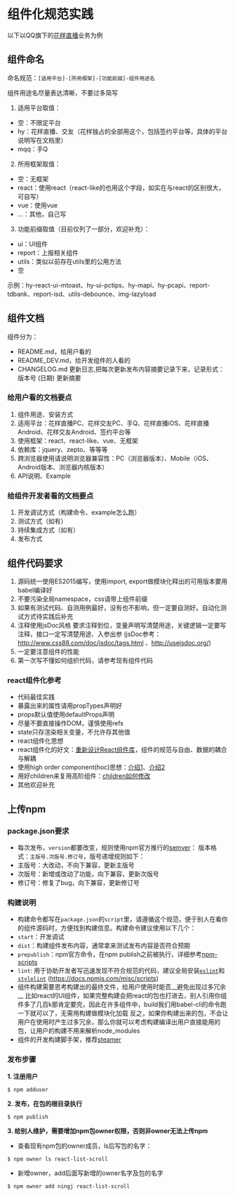 # 组件化规范实践

以下以QQ旗下的[花样直播](http://huayang.qq.com/)业务为例


## 组件命名

命名规范：`[适用平台]-[所用框架]-[功能前缀]-组件用途名`

组件用途名尽量表达清晰，不要过多简写

1. 适用平台取值：

- 空：不限定平台
- hy：花样直播、交友（花样独占的全部用这个，包括签约平台等，具体的平台说明写在文档里）
- mqq：手Q

2. 所用框架取值：

- 空：无框架
- react：使用react（react-like的也用这个字段，如实在与react的区别很大，可自写）
- vue：使用vue
- ...：其他，自己写

3. 功能前缀取值（目前仅列了一部分，欢迎补充）：

- ui：UI组件
- report：上报相关组件
- utils：类似以前存在utils里的公用方法
- 空

示例：hy-react-ui-mtoast、hy-ui-pctips、hy-mapi、hy-pcapi、report-tdbank、report-isd、utils-debounce、img-lazyload


## 组件文档

组件分为：

- README.md，给用户看的
- README_DEV.md，给开发组件的人看的
- CHANGELOG.md 更新日志,把每次更新发布内容摘要记录下来，记录形式：版本号 (日期) 更新摘要

### 给用户看的文档要点

1. 组件用途、安装方式
2. 适用平台：花样直播PC、花样交友PC、手Q、花样直播iOS、花样直播Android、花样交友Android、签约平台等
3. 使用框架：react、react-like、vue、无框架
4. 依赖库：jquery、zepto、等等等
5. 跨浏览器使用请说明浏览器兼容性：PC（浏览器版本）、Mobile（iOS、Android版本、浏览器内核版本）
6. API说明、Example

### 给组件开发者看的文档要点

1. 开发调试方式（构建命令、example怎么跑）
2. 测试方式（如有）
3. 持续集成方式（如有）
4. 发布方式


## 组件代码要求

1. 源码统一使用ES2015编写，使用import, export做模块化释出的可用版本要用babel编译好
2. 不要污染全局namespace，css请带上组件前缀
3. 如果有测试代码、自测用例最好，没有也不影响，但一定要自测好。自动化测试方式待实践后补充
4. 注释使用jsDoc风格
要求注释到位，变量声明写清楚用途，关键逻辑一定要写注释，接口一定写清楚用途、入参出参
(jsDoc参考：http://www.css88.com/doc/jsdoc/tags.html 、http://usejsdoc.org/)
5. 一定要注意组件的性能
6. 第一次写不懂如何组织代码，请参考现有组件代码

### react组件化参考

- 代码最佳实践
- 暴露出来的属性请用propTypes声明好
- props默认值使用defaultProps声明
- 尽量不要直接操作DOM，谨慎使用refs
- state只存渲染相关变量，不允许存其他值
- react组件化思想
- react组件化的好文：[重新设计React组件库](http://mp.weixin.qq.com/s?__biz=MjM5MTA1MjAxMQ==&mid=2651224603&idx=1&sn=44301625e46d38125308a30a90f89e42&chksm=bd49a39f8a3e2a899ce36b76dbf516d7e0bc791593c3116ea7bb64fa0951071dc29ed8965edf&mpshare=1&scene=1&srcid=1220ddNy08UyMLc2rQtKGZua#rd)，组件的规范与自由、数据的耦合与解耦
- 使用high order component(hoc)思想：[介绍1](https://segmentfault.com/a/1190000004598113)、[介绍2](https://leozdgao.me/chushi-hoc/)
- 用好children来复用高阶组件：[children如何修改](https://segmentfault.com/a/1190000004393776)
- 其他欢迎补充



## 上传npm

### package.json要求

- 每次发布，`version`都要改变，规则使用npm官方推行的[semver](http://semver.org/)：
版本格式：`主版号.次版号.修订号`，版号递增规则如下：
- 主版号：大改动，不向下兼容，更新主版号
- 次版号：新增或改动了功能，向下兼容，更新次版号
- 修订号：修复了bug，向下兼容，更新修订号

### 构建说明

- 构建命令都写在`package.json`的`script`里，请遵循这个规范，便于别人在看你的组件源码时，方便找到构建信息。构建命令建议使用以下几个：
- `start`：开发调试
- `dist`：构建组件发布内容，通常拿来测试发布内容是否符合预期
- `prepublish`：npm官方命令，在npm publish之前被执行，详细参考[npm-scripts](https://docs.npmjs.com/misc/scripts)
- `lint`: 用于协助开发者写迅速发现不符合规范的代码，建议全局安装[`eslint`](https://github.com/eslint/eslint)和[`stylelint`](https://github.com/stylelint/stylelint)
(https://docs.npmjs.com/misc/scripts)
- 组件构建需要思考构建出的最终文件，给用户使用时能否__避免出现过多冗余__
比如react的UI组件，如果完整构建会把react的包也打进去，别人引用你组件多了几百k那肯定要完，因此在许多组件中，build我们用babel-cli的命令跑一下就可以了，无需用构建做模块化加载
反之，如果你构建出来的包，不会让用户在使用时产生过多冗余，那么你就可以考虑构建编译出用户直接能用的包，让用户的构建不用来解析node_modules
- 组件的开发构建脚手架，推荐[steamer](http://steamer.oa.com/docs/docs/Component-Starterkit.html)

### 发布步骤

__1. 注册用户__

```
$ npm adduser
```

__2. 发布，在包的根目录执行__

```
$ npm publish
```

__3. 给别人维护，需要增加npm包owner权限，否则非owner无法上传npm__

- 查看现有npm包的owner成员，ls后写包的名字：
```
$ npm owner ls react-list-scroll
```
- 新增owner，add后面写新增的owner名字及包的名字
```
$ npm owner add ningj react-list-scroll
```